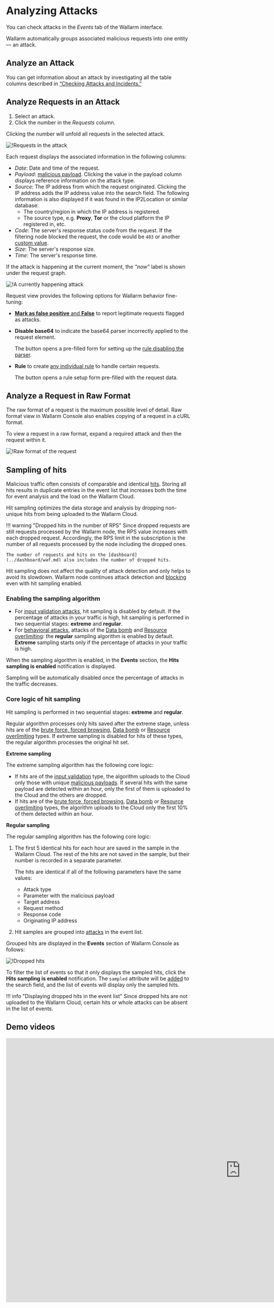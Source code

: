 [link-check-attack]:        check-attack.md
[link-false-attack]:        false-attack.md

[img-analyze-attack]:       ../../images/user-guides/events/analyze-attack.png
[img-analyze-attack-raw]:   ../../images/user-guides/events/analyze-attack-raw.png
[img-current-attack]:       ../../images/user-guides/events/analyze-current-attack.png

[glossary-attack-vector]:   ../../glossary-en.md#malicious-payload

# Analyzing Attacks

You can check attacks in the *Events* tab of the Wallarm interface.

Wallarm automatically groups associated malicious requests into one entity — an attack.

## Analyze an Attack

You can get information about an attack by investigating all the table columns described in [“Checking Attacks and Incidents.”][link-check-attack]

## Analyze Requests in an Attack

1. Select an attack.
2. Click the number in the *Requests* column.

Clicking the number will unfold all requests in the selected attack.

![!Requests in the attack][img-analyze-attack]

Each request displays the associated information in the following columns:

* *Date*: Date and time of the request.
* *Payload*: [malicious payload][glossary-attack-vector]. Clicking the value in the payload column displays reference information on the attack type.
* *Source*: The IP address from which the request originated. Clicking the IP address adds the IP address value into the search field. The following information is also displayed if it was found in the IP2Location or similar database:
     * The country/region in which the IP address is registered.
     * The source type, e.g. **Proxy**, **Tor** or the cloud platform the IP registered in, etc.
* *Code*: The server's response status code from the request. If the filtering node blocked the request, the code would be `403` or another [custom value](../../admin-en/configuration-guides/configure-block-page-and-code.md).
* *Size*: The server's response size.
* *Time*: The server's response time.

If the attack is happening at the current moment, the *“now”* label is shown under the request graph.

![!A currently happening attack][img-current-attack]

Request view provides the following options for Wallarm behavior fine-tuning:

* [**Mark as false positive** and **False**](false-attack.md) to report legitimate requests flagged as attacks.
* **Disable base64** to indicate the base64 parser incorrectly applied to the request element.

    The button opens a pre-filled form for setting up the [rule disabling the parser](../rules/disable-request-parsers.md).
* **Rule** to create [any individual rule](../rules/add-rule.md#rule) to handle certain requests.

    The button opens a rule setup form pre-filled with the request data.

## Analyze a Request in Raw Format

The raw format of a request is the maximum possible level of detail. Raw format view in Wallarm Console also enables copying of a request in a cURL format.

To view a request in a raw format, expand a required attack and then the request within it.

![!Raw format of the request][img-analyze-attack-raw]

## Sampling of hits

Malicious traffic often consists of comparable and identical [hits](../../about-wallarm/protecting-against-attacks.md#what-is-attack-and-what-are-attack-components). Storing all hits results in duplicate entries in the event list that increases both the time for event analysis and the load on the Wallarm Cloud.

Hit sampling optimizes the data storage and analysis by dropping non-unique hits from being uploaded to the Wallarm Cloud.

!!! warning "Dropped hits in the number of RPS"
    Since dropped requests are still requests processed by the Wallarm node, the RPS value increases with each dropped request. Accordingly, the RPS limit in the subscription is the number of all requests processed by the node including the dropped ones.

    The number of requests and hits on the [dashboard](../dashboard/waf.md) also includes the number of dropped hits.

Hit sampling does not affect the quality of attack detection and only helps to avoid its slowdown. Wallarm node continues attack detection and [blocking](../../admin-en/configure-wallarm-mode.md#available-filtration-modes) even with hit sampling enabled.

### Enabling the sampling algorithm

* For [input validation attacks](../../about-wallarm/protecting-against-attacks.md#input-validation-attacks), hit sampling is disabled by default. If the percentage of attacks in your traffic is high, hit sampling is performed in two sequential stages: **extreme** and **regular**.
* For [behavioral attacks](../../about-wallarm/protecting-against-attacks.md#behavioral-attacks), attacks of the [Data bomb](../../attacks-vulns-list.md#data-bomb) and [Resource overlimiting](../../attacks-vulns-list.md#overlimiting-of-computational-resources): the **regular** sampling algorithm is enabled by default. **Extreme** sampling starts only if the percentage of attacks in your traffic is high.

When the sampling algorithm is enabled, in the **Events** section, the **Hits sampling is enabled** notification is displayed.

Sampling will be automatically disabled once the percentage of attacks in the traffic decreases.

### Core logic of hit sampling

Hit sampling is performed in two sequential stages: **extreme** and **regular**.

Regular algorithm processes only hits saved after the extreme stage, unless hits are of the [brute force, forced browsing](../../about-wallarm/protecting-against-attacks.md#behavioral-attacks), [Data bomb](../../attacks-vulns-list.md#data-bomb) or [Resource overlimiting](../../attacks-vulns-list.md#overlimiting-of-computational-resources) types. If extreme sampling is disabled for hits of these types, the regular algorithm processes the original hit set.

**Extreme sampling**

The extreme sampling algorithm has the following core logic:

* If hits are of the [input validation](../../about-wallarm/protecting-against-attacks.md#input-validation-attacks) type, the algorithm uploads to the Cloud only those with unique [malicious payloads](../../about-wallarm/protecting-against-attacks.md#what-is-attack-and-what-are-attack-components). If several hits with the same payload are detected within an hour, only the first of them is uploaded to the Cloud and the others are dropped.
* If hits are of the [brute force, forced browsing](../../about-wallarm/protecting-against-attacks.md#behavioral-attacks), [Data bomb](../../attacks-vulns-list.md#data-bomb) or [Resource overlimiting](../../attacks-vulns-list.md#overlimiting-of-computational-resources) types, the algorithm uploads to the Cloud only the first 10% of them detected within an hour.

**Regular sampling**

The regular sampling algorithm has the following core logic:

1. The first 5 identical hits for each hour are saved in the sample in the Wallarm Cloud. The rest of the hits are not saved in the sample, but their number is recorded in a separate parameter.

    The hits are identical if all of the following parameters have the same values:

    * Attack type
    * Parameter with the malicious payload
    * Target address
    * Request method
    * Response code
    * Originating IP address
2. Hit samples are grouped into [attacks](../../about-wallarm/protecting-against-attacks.md#what-is-attack-and-what-are-attack-components) in the event list.

Grouped hits are displayed in the **Events** section of Wallarm Console as follows:

![!Dropped hits](../../images/user-guides/events/bruteforce-dropped-hits.png)

To filter the list of events so that it only displays the sampled hits, click the **Hits sampling is enabled** notification. The `sampled` attribute will be [added](../search-and-filters/use-search.md#search-for-sampled-hits) to the search field, and the list of events will display only the sampled hits.

!!! info "Displaying dropped hits in the event list"
    Since dropped hits are not uploaded to the Wallarm Cloud, certain hits or whole attacks can be absent in the list of events.

## Demo videos

<div class="video-wrapper">
  <iframe width="1280" height="720" src="https://www.youtube.com/embed/spD3BnI6fq4" frameborder="0" allow="accelerometer; autoplay; encrypted-media; gyroscope; picture-in-picture" allowfullscreen></iframe>
</div>
